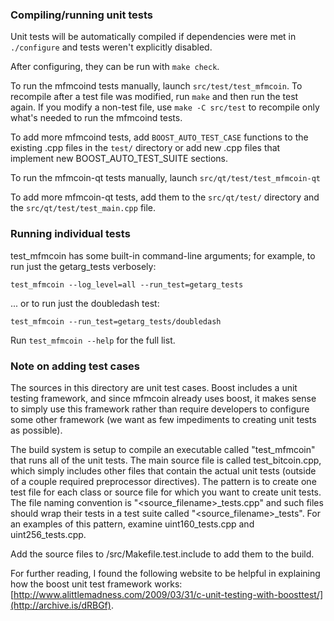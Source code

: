 ### Compiling/running unit tests

Unit tests will be automatically compiled if dependencies were met in `./configure`
and tests weren't explicitly disabled.

After configuring, they can be run with `make check`.

To run the mfmcoind tests manually, launch `src/test/test_mfmcoin`. To recompile
after a test file was modified, run `make` and then run the test again. If you
modify a non-test file, use `make -C src/test` to recompile only what's needed
to run the mfmcoind tests.

To add more mfmcoind tests, add `BOOST_AUTO_TEST_CASE` functions to the existing
.cpp files in the `test/` directory or add new .cpp files that
implement new BOOST_AUTO_TEST_SUITE sections.

To run the mfmcoin-qt tests manually, launch `src/qt/test/test_mfmcoin-qt`

To add more mfmcoin-qt tests, add them to the `src/qt/test/` directory and
the `src/qt/test/test_main.cpp` file.

### Running individual tests

test_mfmcoin has some built-in command-line arguments; for
example, to run just the getarg_tests verbosely:

    test_mfmcoin --log_level=all --run_test=getarg_tests

... or to run just the doubledash test:

    test_mfmcoin --run_test=getarg_tests/doubledash

Run `test_mfmcoin --help` for the full list.

### Note on adding test cases

The sources in this directory are unit test cases.  Boost includes a
unit testing framework, and since mfmcoin already uses boost, it makes
sense to simply use this framework rather than require developers to
configure some other framework (we want as few impediments to creating
unit tests as possible).

The build system is setup to compile an executable called "test_mfmcoin"
that runs all of the unit tests.  The main source file is called
test_bitcoin.cpp, which simply includes other files that contain the
actual unit tests (outside of a couple required preprocessor
directives).  The pattern is to create one test file for each class or
source file for which you want to create unit tests.  The file naming
convention is "<source_filename>_tests.cpp" and such files should wrap
their tests in a test suite called "<source_filename>_tests".  For an
examples of this pattern, examine uint160_tests.cpp and
uint256_tests.cpp.

Add the source files to /src/Makefile.test.include to add them to the build.

For further reading, I found the following website to be helpful in
explaining how the boost unit test framework works:
[http://www.alittlemadness.com/2009/03/31/c-unit-testing-with-boosttest/](http://archive.is/dRBGf).
